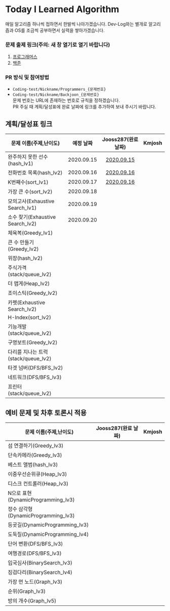 # Today I Learned Algorithm
매일 알고리즘 하나씩 접하면서 한발씩 나아가겠습니다. Dev-Log와는 별개로 알고리즘과 OS를 조금씩 공부하면서 실력을 쌓아가겠습니다.

### 문제 출제 링크(주의: 새 창 열기로 열기 바랍니다)
1. [프로그래머스](https://programmers.co.kr/learn/challenges)
2. [백준](https://www.acmicpc.net/problemset)

### PR 방식 및 참여방법
* ```Coding-test/Nickname/Programmers_{문제번호}```  
* ```Coding-test/Nickname/Backjoon_{문제번호}```  
문제 번호는 URL에 존재하는 번호로 규칙을 정하겠습니다.  
PR 주실 때 계획/달성표에 완료 날짜에 링크를 추가하여 보내 주시기 바랍니다.

## 계획/달성표 링크

문제 이름(주제,난이도) | 예정 날짜 | Jooss287(완료 날짜) | Kmjosh |
--- | :---: | :---: | :---: |
완주하지 못한 선수(hash_lv1) | 2020.09.15 | [2020.09.15]((Coding-test/Jooss287/prograamers_42576.md))
전화번호 목록(hash_lv2) | 2020.09.16 | [2020.09.16](Coding-test/Jooss287/programmers_42577.md)
K번째수(sort_lv1) | 2020.09.17 | [2020.09.16](Coding-test/Jooss287/programmers_42748.md)
가장 큰 수(sort_lv2) | 2020.09.18 | 
모의고사(Exhaustive Search_lv1) | 2020.09.19
소수 찾기(Exhaustive Search_lv2) | 2020.09.20
체육복(Greedy_lv1) | 
큰 수 만들기(Greedy_lv2) | 
위장(hash_lv2) | 
주식가격(stack/queue_lv2) | 
더 맵게(Heap_lv2) | 
조이스틱(Greedy_lv2) | 
카펫(Exhaustive Search_lv2) | 
H-Index(sort_lv2) | 
기능개발(stack/queue_lv2) | 
구명보트(Greedy_lv2) | 
다리를 지나는 트럭(stack/queue_lv2) | 
타겟 넘버(DFS/BFS_lv2) | 
네트워크(DFS/BFS_lv3) | 
프린터(stack/queue_lv2) | 

## 예비 문제 및 차후 토론시 적용
문제 이름(주제,난이도) | Jooss287(완료 날짜) | Kmjosh |
--- | :---: | :---: |
섬 연결하기(Greedy_lv3) | 
단속카메라(Greedy_lv3) | 
베스트 앨범(hash_lv3) | 
이중우선순위큐(Heap_lv3) | 
디스크 컨트롤러(Heap_lv3) | 
N으로 표현(DynamicProgramming_lv3) | 
정수 삼각형(DynamicProgramming_lv3) | 
등굣길(DynamicProgramming_lv3) | 
도둑질(DynamicProgramming_lv4) | 
단어 변환(DFS/BFS_lv3) | 
여행경로(DFS/BFS_lv3) | 
입국심사(BinarySearch_lv3) | 
징검다리(BinarySearch_lv4) | 
가장 먼 노드(Graph_lv3) | 
순위(Graph_lv3) | 
방의 개수(Graph_lv5) | 
